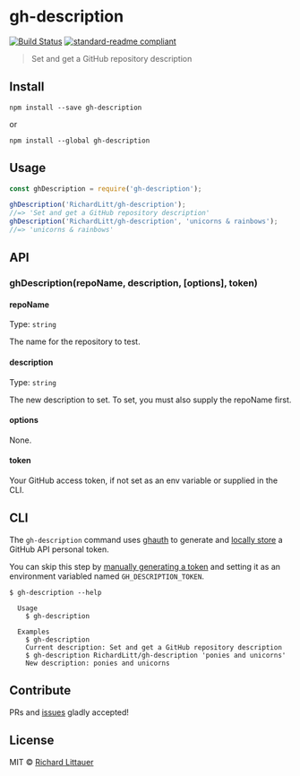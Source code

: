 # gh-description

[![Build Status](https://travis-ci.org/RichardLitt/gh-description.svg?branch=master)](https://travis-ci.org/RichardLitt/gh-description)
[![standard-readme compliant](https://img.shields.io/badge/standard--readme-OK-green.svg?style=flat-square)](https://github.com/RichardLitt/standard-readme)

> Set and get a GitHub repository description

## Install

```
npm install --save gh-description
```

or

```
npm install --global gh-description
```

## Usage

```js
const ghDescription = require('gh-description');

ghDescription('RichardLitt/gh-description');
//=> 'Set and get a GitHub repository description'
ghDescription('RichardLitt/gh-description', 'unicorns & rainbows');
//=> 'unicorns & rainbows'
```

## API

### ghDescription(repoName, description, [options], token)

#### repoName

Type: `string`

The name for the repository to test.

#### description

Type: `string`

The new description to set. To set, you must also supply the repoName first.

#### options

None.

#### token

Your GitHub access token, if not set as an env variable or supplied in the CLI.

## CLI

The `gh-description` command uses [ghauth](https://github.com/rvagg/ghauth) to generate and [locally store](https://github.com/LinusU/node-application-config#config-location) a GitHub API personal token.

You can skip this step by [manually generating a token](https://help.github.com/articles/creating-an-access-token-for-command-line-use/) and setting it as an environment variabled named `GH_DESCRIPTION_TOKEN`.

```
$ gh-description --help

  Usage
    $ gh-description

  Examples
    $ gh-description
    Current description: Set and get a GitHub repository description
    $ gh-description RichardLitt/gh-description 'ponies and unicorns'
    New description: ponies and unicorns
```

## Contribute

PRs and [issues](https://github.com/RichardLitt/gh-description/issues) gladly accepted!

## License

MIT © [Richard Littauer](http://burntfen.com)
